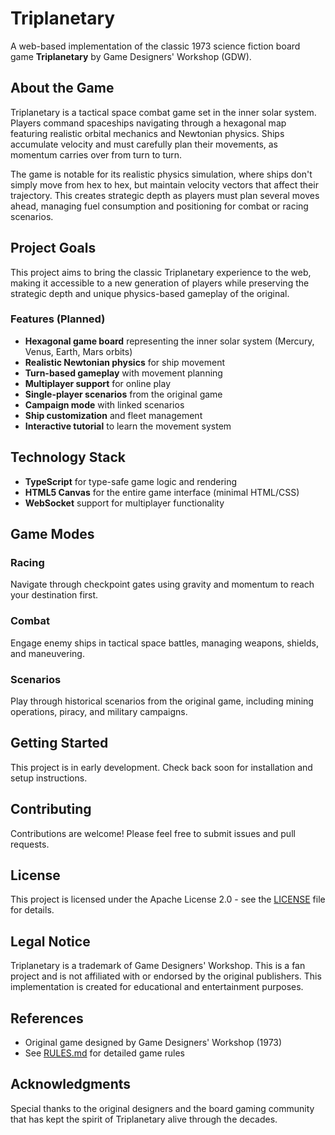 # Triplanetary

A web-based implementation of the classic 1973 science fiction board game **Triplanetary** by Game Designers' Workshop (GDW).

## About the Game

Triplanetary is a tactical space combat game set in the inner solar system. Players command spaceships navigating through a hexagonal map featuring realistic orbital mechanics and Newtonian physics. Ships accumulate velocity and must carefully plan their movements, as momentum carries over from turn to turn.

The game is notable for its realistic physics simulation, where ships don't simply move from hex to hex, but maintain velocity vectors that affect their trajectory. This creates strategic depth as players must plan several moves ahead, managing fuel consumption and positioning for combat or racing scenarios.

## Project Goals

This project aims to bring the classic Triplanetary experience to the web, making it accessible to a new generation of players while preserving the strategic depth and unique physics-based gameplay of the original.

### Features (Planned)

- **Hexagonal game board** representing the inner solar system (Mercury, Venus, Earth, Mars orbits)
- **Realistic Newtonian physics** for ship movement
- **Turn-based gameplay** with movement planning
- **Multiplayer support** for online play
- **Single-player scenarios** from the original game
- **Campaign mode** with linked scenarios
- **Ship customization** and fleet management
- **Interactive tutorial** to learn the movement system

## Technology Stack

- **TypeScript** for type-safe game logic and rendering
- **HTML5 Canvas** for the entire game interface (minimal HTML/CSS)
- **WebSocket** support for multiplayer functionality

## Game Modes

### Racing
Navigate through checkpoint gates using gravity and momentum to reach your destination first.

### Combat
Engage enemy ships in tactical space battles, managing weapons, shields, and maneuvering.

### Scenarios
Play through historical scenarios from the original game, including mining operations, piracy, and military campaigns.

## Getting Started

This project is in early development. Check back soon for installation and setup instructions.

## Contributing

Contributions are welcome! Please feel free to submit issues and pull requests.

## License

This project is licensed under the Apache License 2.0 - see the [LICENSE](LICENSE) file for details.

## Legal Notice

Triplanetary is a trademark of Game Designers' Workshop. This is a fan project and is not affiliated with or endorsed by the original publishers. This implementation is created for educational and entertainment purposes.

## References

- Original game designed by Game Designers' Workshop (1973)
- See [RULES.md](RULES.md) for detailed game rules

## Acknowledgments

Special thanks to the original designers and the board gaming community that has kept the spirit of Triplanetary alive through the decades.
